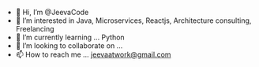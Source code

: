 - 👋 Hi, I’m @JeevaCode
- 👀 I’m interested in Java, Microservices, Reactjs, Architecture consulting, Freelancing
- 🌱 I’m currently learning ... Python
- 💞️ I’m looking to collaborate on ...
- 📫 How to reach me ... jeevaatwork@gmail.com

<!---
JeevaCode/JeevaCode is a ✨ special ✨ repository because its `README.md` (this file) appears on your GitHub profile.
You can click the Preview link to take a look at your changes.
--->
